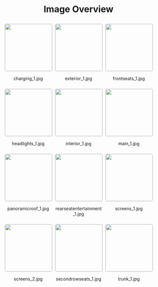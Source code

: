 <style>
    .image-gallery {
        display: flex;
        flex-wrap: wrap;
        gap: 10px;
        justify-content: center;
        padding: 10px;
    }
    .image-gallery img {
        width: 150px;
        height: auto;
        border: 1px solid #ddd;
        border-radius: 5px;
    }
    .image-gallery div {
        flex: 1 1 calc(33.333% - 20px); /* Three images per row on large screens */
        max-width: 150px;
        text-align: center;
    }
    @media (max-width: 768px) {
        .image-gallery div {
            flex: 1 1 calc(50% - 20px); /* Two images per row on medium screens */
        }
    }
    @media (max-width: 480px) {
        .image-gallery div {
            flex: 1 1 100%; /* One image per row on small screens */
        }
    }
</style>
<h1 style ="text-align: center;"> Image Overview </h1> <div class="image-gallery">
<div>
<img src="https://media.evkx.net/multimedia/models/bmw/i5/i5_xdrive40/charging_1_st.jpg">
<p>charging_1.jpg</p>
</div>
<div>
<img src="https://media.evkx.net/multimedia/models/bmw/i5/i5_xdrive40/exterior_1_st.jpg">
<p>exterior_1.jpg</p>
</div>
<div>
<img src="https://media.evkx.net/multimedia/models/bmw/i5/i5_xdrive40/frontseats_1_st.jpg">
<p>frontseats_1.jpg</p>
</div>
<div>
<img src="https://media.evkx.net/multimedia/models/bmw/i5/i5_xdrive40/headlights_1_st.jpg">
<p>headlights_1.jpg</p>
</div>
<div>
<img src="https://media.evkx.net/multimedia/models/bmw/i5/i5_xdrive40/interior_1_st.jpg">
<p>interior_1.jpg</p>
</div>
<div>
<img src="https://media.evkx.net/multimedia/models/bmw/i5/i5_xdrive40/main_1_st.jpg">
<p>main_1.jpg</p>
</div>
<div>
<img src="https://media.evkx.net/multimedia/models/bmw/i5/i5_xdrive40/panoramicroof_1_st.jpg">
<p>panoramicroof_1.jpg</p>
</div>
<div>
<img src="https://media.evkx.net/multimedia/models/bmw/i5/i5_xdrive40/rearseatentertainment_1_st.jpg">
<p>rearseatentertainment_1.jpg</p>
</div>
<div>
<img src="https://media.evkx.net/multimedia/models/bmw/i5/i5_xdrive40/screens_1_st.jpg">
<p>screens_1.jpg</p>
</div>
<div>
<img src="https://media.evkx.net/multimedia/models/bmw/i5/i5_xdrive40/screens_2_st.jpg">
<p>screens_2.jpg</p>
</div>
<div>
<img src="https://media.evkx.net/multimedia/models/bmw/i5/i5_xdrive40/secondrowseats_1_st.jpg">
<p>secondrowseats_1.jpg</p>
</div>
<div>
<img src="https://media.evkx.net/multimedia/models/bmw/i5/i5_xdrive40/trunk_1_st.jpg">
<p>trunk_1.jpg</p>
</div>
</div>
